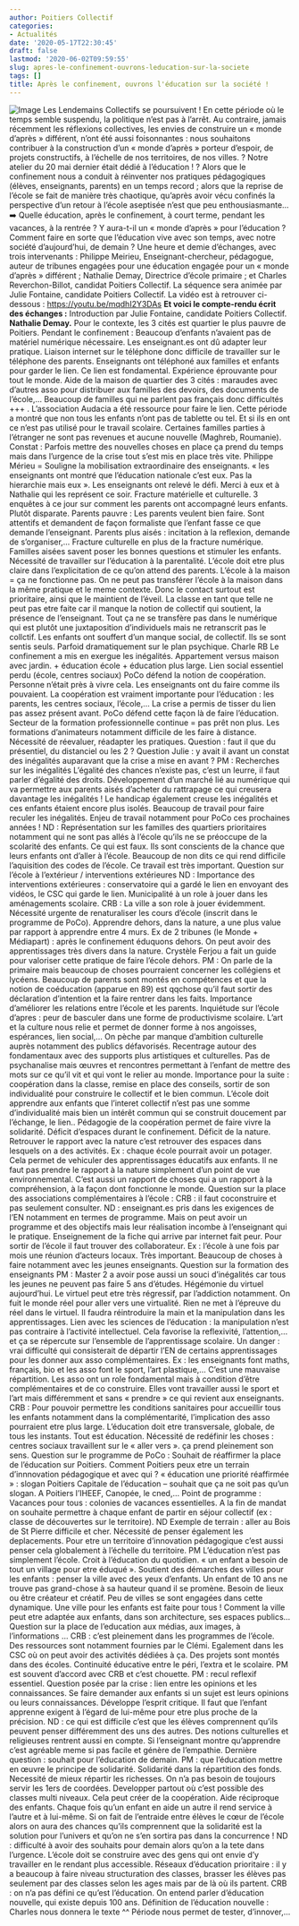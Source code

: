 ```yaml
---
author: Poitiers Collectif
categories:
- Actualités
date: '2020-05-17T22:30:45'
draft: false
lastmod: '2020-06-02T09:59:55'
slug: apres-le-confinement-ouvrons-leducation-sur-la-societe
tags: []
title: Après le confinement, ouvrons l'éducation sur la société !
---
```


![Image](/images/2025/apres-le-confinement-ouvrons-leducation-sur-la-societe/Education20Mai-18-18-1024x576.jpg) Les Lendemains Collectifs se poursuivent ! En cette période où le temps semble suspendu, la politique n’est pas à l’arrêt. Au contraire, jamais récemment les réflexions collectives, les envies de construire un « monde d’après » différent, n’ont été aussi foisonnantes : nous souhaitons contribuer à la construction d’un « monde d’après » porteur d’espoir, de projets constructifs, à l’échelle de nos territoires, de nos villes. ? Notre atelier du 20 mai dernier était dédié à l’éducation ! ? Alors que le confinement nous a conduit à réinventer nos pratiques pédagogiques (élèves, enseignants, parents) en un temps record ; alors que la reprise de l’école se fait de manière très chaotique, qu’après avoir vécu confinés la perspective d’un retour à l’école aseptisée n’est que peu enthousiasmante… ➡️ Quelle éducation, après le confinement, à court terme, pendant les vacances, à la rentrée ? Y aura-t-il un « monde d’après » pour l’éducation ? Comment faire en sorte que l’éducation vive avec son temps, avec notre société d’aujourd’hui, de demain ? Une heure et demie d’échanges, avec trois intervenants : Philippe Meirieu, Enseignant-chercheur, pédagogue, auteur de tribunes engagées pour une éducation engagée pour un « monde d’après » différent ; Nathalie Demay, Directrice d’école primaire ; et Charles Reverchon-Billot, candidat Poitiers Collectif. La séquence sera animée par Julie Fontaine, candidate Poitiers Collectif. La vidéo est à retrouver ci-dessous : <https://youtu.be/mqdhI2Y3DAs>   **Et voici le compte-rendu écrit des échanges :** Introduction par Julie Fontaine, candidate Poitiers Collectif.   **Nathalie Demay.** Pour le contexte, les 3 cités est quartier le plus pauvre de Poitiers. Pendant le confinement : Beaucoup d’enfants n’avaient pas de matériel numérique nécessaire. Les enseignant.es ont dû adapter leur pratique. Liaison internet sur le téléphone donc difficile de travailler sur le téléphone des parents. Enseignants ont téléphoné aux familles et enfants pour garder le lien. Ce lien est fondamental. Expérience éprouvante pour tout le monde. Aide de la maison de quartier des 3 cités : maraudes avec d’autres asso pour distribuer aux familles des devoirs, des documents de l’école,… Beaucoup de familles qui ne parlent pas français donc difficultés +++ . L’association Audacia a été ressource pour faire le lien. Cette période a montré que non tous les enfants n’ont pas de tablette ou tel. Et si ils en ont ce n’est pas utilisé pour le travail scolaire. Certaines familles parties à l’étranger ne sont pas revenues et aucune nouvelle (Maghreb, Roumanie). Constat : Parfois mettre des nouvelles choses en place ça prend du temps mais dans l’urgence de la crise tout s’est mis en place très vite.   Philippe Mérieu = Souligne la mobilisation extraordinaire des enseignants. « les enseignants ont montré que l’éducation nationale c’est eux. Pas la hierarchie mais eux ». Les enseignants ont relevé le défi. Merci à eux et à Nathalie qui les représent ce soir. Fracture matérielle et culturelle. 3 enquêtes à ce jour sur comment les parents ont accompagné leurs enfants. Plutôt disparate. Parents pauvre : Les parents veulent bien faire. Sont attentifs et demandent de façon formaliste que l’enfant fasse ce que demande l’enseignant. Parents plus aisés : incitation à la reflexion, demande de s’organiser,… Fracture culturelle en plus de la fracture numérique. Familles aisées savent poser les bonnes questions et stimuler les enfants. Nécessité de travailler sur l’éducation à la parentalité. L’école doit etre plus claire dans l’explicitation de ce qu’on attend des parents. L’école à la maison = ça ne fonctionne pas. On ne peut pas transférer l’école à la maison dans la même pratique et le meme contexte. Donc le contact surtout est prioritaire, ainsi que le maintient de l’éveil. La classe en tant que telle ne peut pas etre faite car il manque la notion de collectif qui soutient, la présence de l’enseignant. Tout ça ne se transfère pas dans le numérique qui est plutôt une juxtaposition d’individuels mais ne retranscrit pas le collctif. Les enfants ont souffert d’un manque social, de collectif. Ils se sont sentis seuls. Parfoid dramatiquement sur le plan psychique.   Charle RB Le confinement a mis en exergue les inégalités. Appartement versus maison avec jardin. \+ éducation école + éducation plus large. Lien social essentiel perdu (école, centres sociaux) PoCo défend la notion de coopération. Personne n’était près à vivre cela. Les enseignants ont du faire comme ils pouvaient. La coopération est vraiment importante pour l’éducation : les parents, les centres sociaux, l’école,… La crise a permis de tisser du lien pas assez présent avant. PoCo défend cette façon là de faire l’éducation. Secteur de la formation professionnelle continue = pas prêt non plus. Les formations d’animateurs notamment difficile de les faire à distance. Nécessité de réevaluer, réadapter les pratiques. Question : faut il que du présentiel, du distanciel ou les 2 ?   Question Julie : y avait il avant un constat des inégalités auparavant que la crise a mise en avant ?   PM : Recherches sur les inégalités L’égalité des chances n’existe pas, c’est un leurre, il faut parler d’égalité des droits. Développement d’un marché lié au numérique qui va permettre aux parents aisés d’acheter du rattrapage ce qui creusera davantage les inégalités ! Le handicap également creuse les inégalités et ces enfants étaient encore plus isolés. Beaucoup de travail pour faire reculer les inégalités. Enjeu de travail notamment pour PoCo ces prochaines années !   ND : Représentation sur les familles des quartiers prioritaires notamment qui ne sont pas allés à l’école qu’ils ne se préoccupe de la scolarité des enfants. Ce qui est faux. Ils sont conscients de la chance que leurs enfants ont d’aller à l’école. Beaucoup de non dits ce qui rend difficile l’aquisition des codes de l’école. Ce travail est très important.     Question sur l’école à l’extérieur / interventions extérieures   ND : Importance des interventions extérieures : conservatoire qui a gardé le lien en envoyant des vidéos, le CSC qui garde le lien. Municipalité à un role à jouer dans les aménagements scolaire.   CRB : La ville a son role à jouer évidemment. Nécessité urgente de renaturaliser les cours d’école (inscrit dans le programme de PoCo). Apprendre dehors, dans la nature, a une plus value par rapport à apprendre entre 4 murs. Ex de 2 tribunes (le Monde + Médiapart) : après le confinement éduquons dehors. On peut avoir des apprentissages très divers dans la nature. Crystèle Ferjou a fait un guide pour valoriser cette pratique de faire l’école dehors.   PM : On parle de la primaire mais beaucoup de choses pourraient concerner les collégiens et lycéens. Beaucoup de parents sont montés en compétences et que la notion de coéducation (apparue en 89) est qqchose qu’il faut sortir des déclaration d’intention et la faire rentrer dans les faits. Importance d’améliorer les relations entre l’école et les parents. Inquiétude sur l’école d’apres : peur de basculer dans une forme de productivisme scolaire. L’art et la culture nous relie et permet de donner forme à nos angoisses, espérances, lien social,… On pèche par manque d’ambition culturelle auprès notamment des publics défavorisés. Recentrage autour des fondamentaux avec des supports plus artistiques et culturelles. Pas de psychanalise mais œuvres et rencontres permettant à l’enfant de mettre des mots sur ce qu’il vit et qui vont le relier au monde. Importance pour la suite : coopération dans la classe, remise en place des conseils, sortir de son individualité pour construire le collectif et le bien commun. L’école doit apprendre aux enfants que l’interet collectif n’est pas une somme d’individualité mais bien un intérêt commun qui se construit doucement par l’échange, le lien.. Pédagogie de la coopération permet de faire vivre la solidarité. Déficit d’espaces durant le confinement. Déficit de la nature. Retrouver le rapport avec la nature c’est retrouver des espaces dans lesquels on a des activités. Ex : chaque école pourrait avoir un potager. Cela permet de vehiculer des apprentissages éducatifs aux enfants. Il ne faut pas prendre le rapport à la nature simplement d’un point de vue environnemental. C’est aussi un rapport de choses qui a un rapport à la compréhension, à la façon dont fonctionne le monde.     Question sur la place des associations complémentaires à l’école : CRB : il faut coconstruire et pas seulement consulter. ND : enseignant.es pris dans les exigences de l’EN notamment en termes de programme. Mais on peut avoir un programme et des objectifs mais leur réalisation incombe à l’enseignant qui le pratique. Enseignement de la fiche qui arrive par internet fait peur. Pour sortir de l’école il faut trouver des collaborateur. Ex : l’école à une fois par mois une réunion d’acteurs locaux. Très important. Beaucoup de choses à faire notamment avec les jeunes enseignants.   Question sur la formation des enseignants PM : Master 2 a avoir pose aussi un souci d’inégalités car tous les jeunes ne peuvent pas faire 5 ans d’études. Hégémonie du virtuel aujourd’hui. Le virtuel peut etre très régressif, par l’addiction notamment. On fuit le monde réel pour aller vers une virtualité. Rien ne met à l’épreuve du réel dans le virtuel. Il faudra réintroduire la main et la manipulation dans les apprentissages. Lien avec les sciences de l’éducation : la manipulation n’est pas contraire à l’activité intellectuel. Cela favorise la reflexivité, l’attention,… et ça se répercute sur l’ensemble de l’apprentissage scolaire. Un danger : vrai difficulté qui consisterait de départir l’EN de certains apprentissages pour les donner aux asso complémentaires. Ex : les enseignants font maths, français, bio et les asso font le sport, l’art plastique,… C’est une mauvaise répartition. Les asso ont un role fondamental mais à condition d’être complémentaires et de co construire. Elles vont travailler aussi le sport et l’art mais différemment et sans « prendre » ce qui revient aux enseignants. CRB : Pour pouvoir permettre les conditions sanitaires pour accueillir tous les enfants notamment dans la complémentarité, l’implication des asso pourraient etre plus large. L’éducation doit etre transversale, globale, de tous les instants. Tout est éducation. Nécessité de redéfinir les choses : centres sociaux travaillent sur le « aller vers ». ça prend pleinement son sens.   Question sur le programme de PoCo : Souhait de réaffirmer la place de l’éducation sur Poitiers. Comment Poitiers peux etre un terrain d’innnovation pédagogique et avec qui ? « éducation une priorité réaffirmée » : slogan Poitiers Capitale de l’éducation – souhait que ça ne soit pas qu’un slogan. A Poitiers l’IHEEF, Canopée, le cned,… Point de programme : Vacances pour tous : colonies de vacances essentielles. A la fin de mandat on souhaite permettre à chaque enfant de partir en séjour collectif (ex : classe de découvertes sur le territoire).   ND Exemple de terrain : aller au Bois de St Pierre difficile et cher. Nécessité de penser également les deplacements. Pour etre un territoire d’innovation pédagogique c’est aussi penser cela globalement à l’échelle du territoire.   PM L’éducation n’est pas simplement l’école. Croit à l’éducation du quotidien. « un enfant a besoin de tout un village pour etre éduqué ». Soutient des démarches des villes pour les enfants : penser la ville avec des yeux d’enfants. Un enfant de 10 ans ne trouve pas grand-chose à sa hauteur quand il se promène. Besoin de lieux ou être créateur et créatif. Peu de villes se sont engagées dans cette dynamique. Une ville pour les enfants est faite pour tous ! Comment la ville peut etre adaptée aux enfants, dans son architecture, ses espaces publics…   Question sur la place de l’education aux médias, aux images, à l’informations … CRB : c’est pleinement dans les programmes de l’école. Des ressources sont notamment fournies par le Clémi. Egalement dans les CSC où on peut avoir des activités dédiées à ça. Des projets sont montés dans des écoles. Continuité éducative entre le péri, l’extra et le scolaire.   PM est souvent d’accord avec CRB et c’est chouette. PM : recul reflexif essentiel. Question posée par la crise : lien entre les opinions et les connaissances. Se faire demander aux enfants si un sujet est leurs opinions ou leurs connaissances. Développe l’esprit critique. Il faut que l’enfant apprenne exigent à l’égard de lui-même pour etre plus proche de la précision.   ND : ce qui est difficile c’est que les élèves comprennent qu’ils peuvent penser différemment des uns des autres. Des notions culturelles et religieuses rentrent aussi en compte. Si l’enseignant montre qu’apprendre c’est agréable meme si pas facile et génère de l’empathie.   Dernière question : souhait pour l’éducation de demain.   PM : que l’éducation mettre en œuvre le principe de solidarité. Solidarité dans la répartition des fonds. Necessité de mieux répartir les richesses. On n’a pas besoin de toujours servir les 1ers de coordées. Developper partout où c’est possible des classes multi niveaux. Cela peut créer de la coopération. Aide réciproque des enfants. Chaque fois qu’un enfant en aide un autre il rend service à l’autre et à lui-même. Si on fait de l’entraide entre élèves le cœur de l’école alors on aura des chances qu’ils comprennent que la solidarité est la solution pour l’univers et qu’on ne s’en sortira pas dans la concurrence !   ND : difficulté à avoir des souhaits pour demain alors qu’on a la tete dans l’urgence. L’école doit se construire avec des gens qui ont envie d’y travailler en le rendant plus accessible. Réseaux d’éducation prioritaire : il y a beaucoup à faire niveau structuration des classes, brasser les élèves pas seulement par des classes selon les ages mais par de là où ils partent.   CRB : on n’a pas défini ce qu’est l’éducation. On entend parler d’éducation nouvelle, qui existe depuis 100 ans. Définition de l’éducation nouvelle : Charles nous donnera le texte ^^ Période nous permet de tester, d’innover,…
